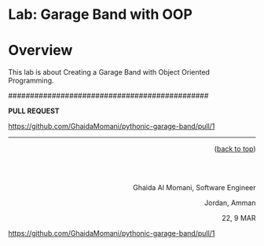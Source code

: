 
# Lab: Garage Band with OOP
# Overview
This lab is about Creating a Garage Band with Object Oriented Programming.

##############################################

**PULL REQUEST**

https://github.com/GhaidaMomani/pythonic-garage-band/pull/1


<hr/>
    <p align="right">(<a href="#top">back to top</a>)</p>
  <br/><br/>
<p align="right">Ghaida Al Momani, Software Engineer</p>
<p align="right">Jordan, Amman</p>
  <p align="right">22, 9 MAR </p>

https://github.com/GhaidaMomani/pythonic-garage-band/pull/1

